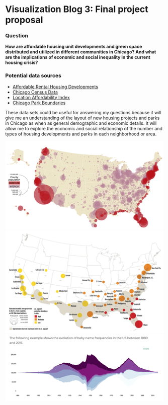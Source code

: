 # Visualization Blog 3: Final project proposal

### Question
**How are affordable housing unit developments and green space distributed and utilized in different communities in Chicago? And what are the implications of economic and social inequality in the current housing crisis?**   

### Potential data sources
- [Affordable Rental Housing Developments](https://data.cityofchicago.org/Community-Economic-Development/Affordable-Rental-Housing-Developments-Map/k3g7-7kgc)
- [Chicago Census Data](https://data.cityofchicago.org/Health-Human-Services/Census-Data-Selected-socioeconomic-indicators-in-C/kn9c-c2s2)
- [Location Affordability Index](https://hudgis-hud.opendata.arcgis.com/datasets/location-affordability-index-v-3/explore?location=12.129159%2C0.315617%2C1.93)
- [Chicago Park Boundaries](https://data.cityofchicago.org/Parks-Recreation/Parks-Chicago-Park-District-Park-Boundaries-curren/ej32-qgdr)

These data sets could be useful for answering my questions because it will give me an understanding of the layout of new housing projects and parks in Chicago as when as general demographic and economic details. It will allow me to explore the economic and social relationship of the number and types of housing developments and parks in each neighborhood or area.

![Map example 1](images/map_ex.png)
![Map example 2](images/map_ex2.png)
![Frequency example](images/frequency_ex.png)
